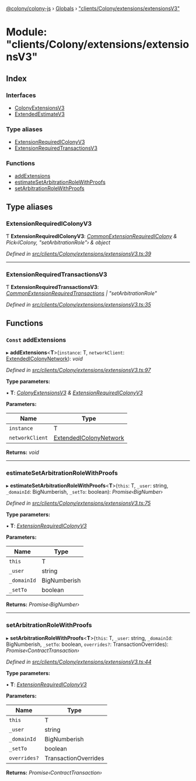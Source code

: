 [@colony/colony-js](../README.md) › [Globals](../globals.md) › ["clients/Colony/extensions/extensionsV3"](_clients_colony_extensions_extensionsv3_.md)

# Module: "clients/Colony/extensions/extensionsV3"

## Index

### Interfaces

* [ColonyExtensionsV3](../interfaces/_clients_colony_extensions_extensionsv3_.colonyextensionsv3.md)
* [ExtendedEstimateV3](../interfaces/_clients_colony_extensions_extensionsv3_.extendedestimatev3.md)

### Type aliases

* [ExtensionRequiredIColonyV3](_clients_colony_extensions_extensionsv3_.md#extensionrequiredicolonyv3)
* [ExtensionRequiredTransactionsV3](_clients_colony_extensions_extensionsv3_.md#extensionrequiredtransactionsv3)

### Functions

* [addExtensions](_clients_colony_extensions_extensionsv3_.md#const-addextensions)
* [estimateSetArbitrationRoleWithProofs](_clients_colony_extensions_extensionsv3_.md#estimatesetarbitrationrolewithproofs)
* [setArbitrationRoleWithProofs](_clients_colony_extensions_extensionsv3_.md#setarbitrationrolewithproofs)

## Type aliases

###  ExtensionRequiredIColonyV3

Ƭ **ExtensionRequiredIColonyV3**: *[CommonExtensionRequiredIColony](_clients_colony_extensions_commonextensions_.md#commonextensionrequiredicolony) & Pick‹IColony, "setArbitrationRole"› & object*

*Defined in [src/clients/Colony/extensions/extensionsV3.ts:39](https://github.com/JoinColony/colonyJS/blob/8037c41/src/clients/Colony/extensions/extensionsV3.ts#L39)*

___

###  ExtensionRequiredTransactionsV3

Ƭ **ExtensionRequiredTransactionsV3**: *[CommonExtensionRequiredTransactions](_clients_colony_extensions_commonextensions_.md#commonextensionrequiredtransactions) | "setArbitrationRole"*

*Defined in [src/clients/Colony/extensions/extensionsV3.ts:35](https://github.com/JoinColony/colonyJS/blob/8037c41/src/clients/Colony/extensions/extensionsV3.ts#L35)*

## Functions

### `Const` addExtensions

▸ **addExtensions**<**T**>(`instance`: T, `networkClient`: [ExtendedIColonyNetwork](../interfaces/_clients_colonynetworkclient_.extendedicolonynetwork.md)): *void*

*Defined in [src/clients/Colony/extensions/extensionsV3.ts:97](https://github.com/JoinColony/colonyJS/blob/8037c41/src/clients/Colony/extensions/extensionsV3.ts#L97)*

**Type parameters:**

▪ **T**: *[ColonyExtensionsV3](../interfaces/_clients_colony_extensions_extensionsv3_.colonyextensionsv3.md) & [ExtensionRequiredIColonyV3](_clients_colony_extensions_extensionsv3_.md#extensionrequiredicolonyv3)*

**Parameters:**

Name | Type |
------ | ------ |
`instance` | T |
`networkClient` | [ExtendedIColonyNetwork](../interfaces/_clients_colonynetworkclient_.extendedicolonynetwork.md) |

**Returns:** *void*

___

###  estimateSetArbitrationRoleWithProofs

▸ **estimateSetArbitrationRoleWithProofs**<**T**>(`this`: T, `_user`: string, `_domainId`: BigNumberish, `_setTo`: boolean): *Promise‹BigNumber›*

*Defined in [src/clients/Colony/extensions/extensionsV3.ts:75](https://github.com/JoinColony/colonyJS/blob/8037c41/src/clients/Colony/extensions/extensionsV3.ts#L75)*

**Type parameters:**

▪ **T**: *[ExtensionRequiredIColonyV3](_clients_colony_extensions_extensionsv3_.md#extensionrequiredicolonyv3)*

**Parameters:**

Name | Type |
------ | ------ |
`this` | T |
`_user` | string |
`_domainId` | BigNumberish |
`_setTo` | boolean |

**Returns:** *Promise‹BigNumber›*

___

###  setArbitrationRoleWithProofs

▸ **setArbitrationRoleWithProofs**<**T**>(`this`: T, `_user`: string, `_domainId`: BigNumberish, `_setTo`: boolean, `overrides?`: TransactionOverrides): *Promise‹ContractTransaction›*

*Defined in [src/clients/Colony/extensions/extensionsV3.ts:44](https://github.com/JoinColony/colonyJS/blob/8037c41/src/clients/Colony/extensions/extensionsV3.ts#L44)*

**Type parameters:**

▪ **T**: *[ExtensionRequiredIColonyV3](_clients_colony_extensions_extensionsv3_.md#extensionrequiredicolonyv3)*

**Parameters:**

Name | Type |
------ | ------ |
`this` | T |
`_user` | string |
`_domainId` | BigNumberish |
`_setTo` | boolean |
`overrides?` | TransactionOverrides |

**Returns:** *Promise‹ContractTransaction›*
